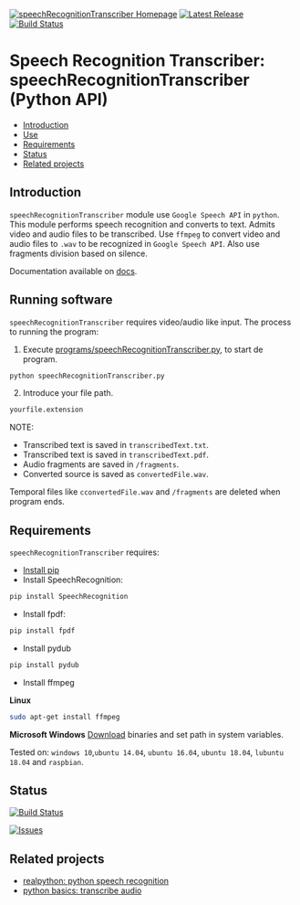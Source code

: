 [![speechRecognitionTranscriber Homepage](https://img.shields.io/badge/speechRecognitionTranscriber-develop-orange.svg)](https://github.com/davidvelascogarcia/speechRecognitionTranscriber/tree/develop/programs) [![Latest Release](https://img.shields.io/github/tag/davidvelascogarcia/speechRecognitionTranscriber.svg?label=Latest%20Release)](https://github.com/davidvelascogarcia/speechRecognitionTranscriber/tags) [![Build Status](https://travis-ci.org/davidvelascogarcia/speechRecognitionTranscriber.svg?branch=develop)](https://travis-ci.org/davidvelascogarcia/speechRecognitionTranscriber)

# Speech Recognition Transcriber: speechRecognitionTranscriber (Python API)

- [Introduction](#introduction)
- [Use](#use)
- [Requirements](#requirements)
- [Status](#status)
- [Related projects](#related-projects)


## Introduction

`speechRecognitionTranscriber` module use `Google Speech API` in `python`. This module performs speech recognition and converts to text. Admits video and audio files to be transcribed. Use `ffmpeg` to convert video and audio files to `.wav` to be recognized in `Google Speech API`. Also use fragments division based on silence.

Documentation available on [docs](https://davidvelascogarcia.github.io/speechRecognitionTranscriber/).

## Running software

`speechRecognitionTranscriber` requires video/audio like input.
The process to running the program:

1. Execute [programs/speechRecognitionTranscriber.py](./programs), to start de program.
```python
python speechRecognitionTranscriber.py
```
2. Introduce your file path.
```bash
yourfile.extension
```

NOTE:

- Transcribed text is saved in `transcribedText.txt`.
- Transcribed text is saved in `transcribedText.pdf`.
- Audio fragments are saved in `/fragments`.
- Converted source is saved as `convertedFile.wav`.

Temporal files like `cconvertedFile.wav` and `/fragments` are deleted when program ends.

## Requirements

`speechRecognitionTranscriber` requires:

* [Install pip](https://github.com/roboticslab-uc3m/installation-guides/blob/master/install-pip.md)
* Install SpeechRecognition:

```bash
pip install SpeechRecognition
```
* Install fpdf:

```bash
pip install fpdf
```
* Install pydub

```bash
pip install pydub
```
* Install ffmpeg

**Linux**

```bash
sudo apt-get install ffmpeg
```
**Microsoft Windows**
[Download](https://www.ffmpeg.org/download.html#build-windows) binaries and set path in system variables.



Tested on: `windows 10`,`ubuntu 14.04`, `ubuntu 16.04`, `ubuntu 18.04`, `lubuntu 18.04` and `raspbian`.


## Status

[![Build Status](https://travis-ci.org/davidvelascogarcia/speechRecognitionTranscriber.svg?branch=develop)](https://travis-ci.org/davidvelascogarcia/speechRecognition)

[![Issues](https://img.shields.io/github/issues/davidvelascogarcia/speechRecognitionTranscriber.svg?label=Issues)](https://github.com/davidvelascogarcia/speechRecognitionTranscriber/issues)

## Related projects

* [realpython: python speech recognition](https://realpython.com/python-speech-recognition/)
* [python basics: transcribe audio](https://pythonbasics.org/transcribe-audio/)

